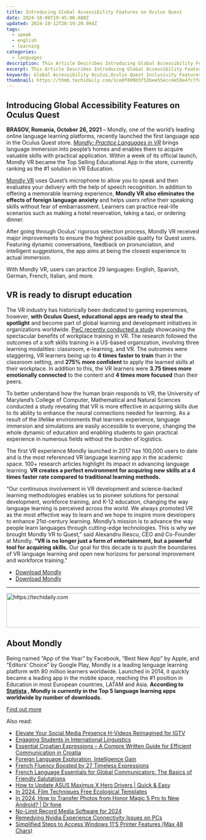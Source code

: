 ```yaml
---
title: Introducing Global Accessibility Features on Oculus Quest
date: 2024-10-06T19:45:06.680Z
updated: 2024-10-12T20:19:20.994Z
tags:
  - speak
  - english
  - learning
categories:
  - languages
description: This Article Describes Introducing Global Accessibility Features on Oculus Quest
excerpt: This Article Describes Introducing Global Accessibility Features on Oculus Quest
keywords: Global Accessibility Oculus,Oculus Quest Inclusivity Features,Enhancing Accessibility in Virtual Reality,Oculus Quest Adaptive Interfaces,Virtual Reality Accessibility Solutions,Oculus Quest for All Players,Universal Access VR Experiences
thumbnail: https://thmb.techidaily.com/1ce0f809b5f53bee55ecc4e59e4fc7fd703e674d56363d25b6490a7057e74118.jpg
---
```


## Introducing Global Accessibility Features on Oculus Quest

**BRASOV, Romania, October 26, 2021**  – Mondly, one of the world’s leading online language learning platforms, recently launched the first language app in the Oculus Quest store. [_Mondly: Practice Languages in VR_](https://www.oculus.com/experiences/quest/4214902388537196/)  brings language immersion into people’s homes and enables them to acquire valuable skills with practical application. Within a week of its official launch, Mondly VR became the Top Selling Educational App in the store, currently ranking as the #1 solution in VR Education.

[Mondly VR](https://shop.mondly.com/affiliate.php?ACCOUNT=ATISTUDI&AFFILIATE=108875&PATH=https://www.mondly.com?AFFILIATE=108875)  uses Quest’s microphone to allow you to speak and then evaluates your delivery with the help of speech recognition. In addition to offering a memorable learning experience, **Mondly VR also eliminates the effects of foreign language anxiety**  and helps users refine their speaking skills without fear of embarrassment. Learners can practice real-life scenarios such as making a hotel reservation, taking a taxi, or ordering dinner.

 After going through Oculus’ rigorous selection process, Mondly VR received major improvements to ensure the highest possible quality for Quest users. Featuring dynamic conversations, feedback on pronunciation, and intelligent suggestions, the app aims at being the closest experience to actual immersion.

 With Mondly VR, users can practice 29 languages: English, Spanish, German, French, Italian, and more.

## **VR is ready to disrupt education**

 The VR industry has historically been dedicated to gaming experiences, however, **with Oculus Quest, educational apps are ready to steal the spotlight**  and become part of global learning and development initiatives in organizations worldwide. [PwC recently conducted a study](https://www.pwc.com/us/en/tech-effect/emerging-tech/virtual-reality-study.html)  showcasing the spectacular benefits of workplace training in VR. The research followed the outcomes of a soft skills training in a US-based organization, involving three learning modalities: classroom, e-learning, and VR. The outcomes were staggering, VR learners being up to **4 times faster to train** than in the classroom setting, and **275% more confident**  to apply the learned skills at their workplace. In addition to this, the VR learners were **3.75 times more emotionally connected** to the content and **4 times more focused** than their peers.

 To better understand how the human brain responds to VR,  the University of Maryland’s College of Computer, Mathematical and Natural Sciences conducted a study  revealing that VR is more effective in acquiring skills due to its ability to enhance the neural connections needed for learning. As a result of the lifelike environments that learners experience, language immersion and simulations are easily accessible to everyone, changing the whole dynamic of education and enabling students to gain practical experience in numerous fields without the burden of logistics.

 The first VR experience Mondly launched in 2017 has 100,000 users to date and is the most referenced VR language learning app in the academic space. 100+ research articles highlight its impact in advancing language learning.   **VR creates a perfect environment for acquiring new skills at a 4 times faster rate compared to traditional learning methods.**

 “Our continuous involvement in VR development and science-backed learning methodologies enables us to pioneer solutions for personal development, workforce training, and K-12 education, changing the way language learning is perceived across the world. We always promoted VR as the most effective way to learn and we hope to inspire more developers to enhance 21st-century learning.  Mondly’s mission is to advance the way people learn languages through cutting-edge technologies. This is why we brought Mondly VR to Quest,” said Alexandru Iliescu, CEO and Co-Founder at Mondly.   **“VR is no longer just a form of entertainment, but a powerful tool for acquiring skills.**  Our goal for this decade is to push the boundaries of VR language learning and open new horizons for personal improvement and workforce training.”

* [Download Mondly](https://www.facebook.com/sharer/sharer.php?u=https%3A%2F%2Fwww.mondly.com%2Fblog%2Fmondly-vr-oculus-quest%2F&t=Mondly+Launched+the+First-Ever+Language+App+on+Oculus+Quest "Share on Facebook")
* [Download Mondly](https://shop.mondly.com/affiliate.php?ACCOUNT=ATISTUDI&AFFILIATE=108875&PATH=https://www.mondly.com?AFFILIATE=108875)

---

<!-- affiliate ads begin -->
<a href="https://appsumo.8odi.net/c/5597632/2151859/7443" target="_top" id="2151859">
  <img src="//a.impactradius-go.com/display-ad/7443-2151859" border="0" alt="https://techidaily.com" width="728" height="90"/>
</a>
<img height="0" width="0" src="https://appsumo.8odi.net/i/5597632/2151859/7443" style="position:absolute;visibility:hidden;" border="0" />
<!-- affiliate ads end -->

## **About Mondly**

 Being named “App of the Year” by Facebook, “Best New App” by Apple, and “Editors’ Choice” by Google Play, Mondly is a leading language learning platform with 80 million learners worldwide. Launched in 2014, it quickly became a leading app in the mobile space, reaching the #1 position in Education in most European countries, LATAM and Asia.   **According to [Statista](https://www.statista.com/statistics/1239522/top-language-learning-apps-downloads/) , Mondly is currently in the Top 5 language learning apps worldwide by number of downloads.**

[Find out more](https://www.oculus.com/experiences/quest/4214902388537196/?locale=en%5FUS "Find out more")

<ins class="adsbygoogle"
     style="display:block"
     data-ad-format="autorelaxed"
     data-ad-client="ca-pub-7571918770474297"
     data-ad-slot="1223367746"></ins>

<ins class="adsbygoogle"
     style="display:block"
     data-ad-client="ca-pub-7571918770474297"
     data-ad-slot="8358498916"
     data-ad-format="auto"
     data-full-width-responsive="true"></ins>

<span class="atpl-alsoreadstyle">Also read:</span>
<div><ul>
<li><a href="https://instagram-video-files.techidaily.com/elevate-your-social-media-presence-h-videos-reimagined-for-igtv/"><u>Elevate Your Social Media Presence H-Videos Reimagined for IGTV</u></a></li>
<li><a href="https://mondly-stories.techidaily.com/engaging-students-in-international-linguistics/"><u>Engaging Students in International Linguistics</u></a></li>
<li><a href="https://mondly-stories.techidaily.com/essential-croatian-expressions-a-compre-written-guide-for-efficient-communication-in-croatia/"><u>Essential Croatian Expressions – A Compre Written Guide for Efficient Communication in Croatia</u></a></li>
<li><a href="https://mondly-stories.techidaily.com/foreign-language-exploration-intelligence-gain/"><u>Foreign Language Exploration, Intelligence Gain</u></a></li>
<li><a href="https://mondly-stories.techidaily.com/french-fluency-boosted-by-27-timeless-expressions/"><u>French Fluency Boosted by 27 Timeless Expressions</u></a></li>
<li><a href="https://mondly-stories.techidaily.com/french-language-essentials-for-global-communicators-the-basics-of-friendly-salutations/"><u>French Language Essentials for Global Communicators: The Basics of Friendly Salutations</u></a></li>
<li><a href="https://win-amazing.techidaily.com/how-to-update-asus-maximus-x-hero-drivers-quick-and-easy/"><u>How to Update ASUS Maximus X Hero Drivers | Quick & Easy</u></a></li>
<li><a href="https://some-techniques.techidaily.com/in-2024-film-techniques-free-ecological-templates/"><u>In 2024, Film Techniques Free Ecological Templates</u></a></li>
<li><a href="https://android-transfer.techidaily.com/in-2024-how-to-transfer-photos-from-honor-magic-5-pro-to-new-android-drfone-by-drfone-transfer-from-android-transfer-from-android/"><u>In 2024, How to Transfer Photos from Honor Magic 5 Pro to New Android? | Dr.fone</u></a></li>
<li><a href="https://remote-screen-capture.techidaily.com/no-limit-record-media-software-for-2024/"><u>No-Limit Record Media Software for 2024</u></a></li>
<li><a href="https://windows11.techidaily.com/remedying-nvidia-experience-connectivity-issues-on-pcs/"><u>Remedying Nvidia Experience Connectivity Issues on PCs</u></a></li>
<li><a href="https://win11.techidaily.com/simplified-steps-to-access-windows-11s-printer-features-max-48-chars/"><u>Simplified Steps to Access Windows 11’S Printer Features (Max 48 Chars)</u></a></li>
</ul></div>

